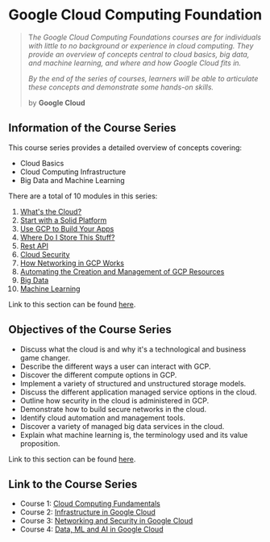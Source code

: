 # Google Cloud Computing Foundation

> T*he Google Cloud Computing Foundations courses are for individuals with little to no background or experience in cloud computing. They provide an overview of concepts central to cloud basics, big data, and machine learning, and where and how Google Cloud fits in.*
> 
> *By the end of the series of courses, learners will be able to articulate these concepts and demonstrate some hands-on skills.*
>
> by  **Google Cloud**

## Information of the Course Series

This course series provides a detailed overview of concepts covering:

* Cloud Basics
* Cloud Computing Infrastructure
* Big Data and Machine Learning

There are a total of 10 modules in this series:

1. [What's the Cloud?]()
2. [Start with a Solid Platform]()
3. [Use GCP to Build Your Apps]()
4. [Where Do I Store This Stuff?]()
5. [Rest API]()
6. [Cloud Security]()
7. [How Networking in GCP Works]()
8. [Automating the Creation and Management of GCP Resources]()
9. [Big Data]()
10. [Machine Learning]()

Link to this section can be found [here](https://youtu.be/5PM9YVomp_U).

## Objectives of the Course Series

* Discuss what the cloud is and why it's a technological and business game changer.
* Describe the different ways a user can interact with GCP.
* Discover the different compute options in GCP.
* Implement a variety of structured and unstructured storage models.
* Discuss the different application managed service options in the cloud.
* Outline how security in the cloud is administered in GCP.
* Demonstrate how to build secure networks in the cloud.
* Identify cloud automation and management tools.
* Discover a variety of managed big data services in the cloud.
* Explain what machine learning is, the terminology used and its value proposition.

Link to this section can be found [here](https://youtu.be/1urMSdWwB6A).

## Link to the Course Series

* Course 1: [Cloud Computing Fundamentals](https://www.cloudskillsboost.google/course_templates/153)
* Course 2: [Infrastructure in Google Cloud]()
* Course 3: [Networking and Security in Google Cloud]()
* Course 4: [Data, ML and AI in Google Cloud]()